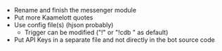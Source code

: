 - Rename and finish the messenger module
- Put more Kaamelott quotes
- Use config file(s) (hjson probably)
  - Trigger can be modified ("!" or "!cdb " as default)
- Put API Keys in a separate file and not directly in the bot source code
